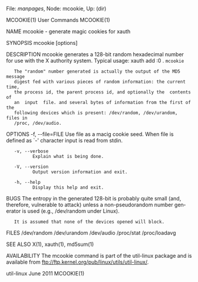 File: *manpages*,  Node: mcookie,  Up: (dir)

MCOOKIE(1)                       User Commands                      MCOOKIE(1)



NAME
       mcookie - generate magic cookies for xauth

SYNOPSIS
       mcookie [options]

DESCRIPTION
       mcookie  generates a 128-bit random hexadecimal number for use with the
       X authority system.  Typical usage:
              xauth add :0 . `mcookie`

       The "random" number generated is actually the output of the MD5 message
       digest fed with various pieces of random information: the current time,
       the process id, the parent process id, and optionally the  contents  of
       an  input  file. and several bytes of information from the first of the
       following devices which is present: /dev/random, /dev/urandom, files in
       /proc, /dev/audio.

OPTIONS
       -f, --file=FILE
              Use  file  as  a  macig cookie seed. When file is defined as `-'
              character input is read from stdin.

       -v, --verbose
              Explain what is being done.

       -V, --version
              Output version information and exit.

       -h, --help
              Display this help and exit.

BUGS
       The entropy in the generated 128-bit  is  probably  quite  small  (and,
       therefore,  vulnerable to attack) unless a non-pseudorandom number gen‐
       erator is used (e.g., /dev/random under Linux).

       It is assumed that none of the devices opened will block.

FILES
       /dev/random
       /dev/urandom
       /dev/audio
       /proc/stat
       /proc/loadavg

SEE ALSO
       X(1), xauth(1), md5sum(1)

AVAILABILITY
       The mcookie command is part of the util-linux package and is  available
       from ftp://ftp.kernel.org/pub/linux/utils/util-linux/.



util-linux                         June 2011                        MCOOKIE(1)

